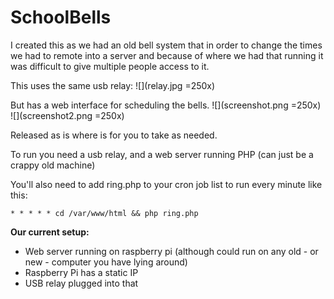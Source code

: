 # SchoolBells

I created this as we had an old bell system that in order to change the times we had to remote into a server and because of where we had that running it was difficult to give multiple people access to it.

This uses the same usb relay:
![](relay.jpg =250x)

But has a web interface for scheduling the bells.
![](screenshot.png =250x)
![](screenshot2.png =250x)

Released as is where is for you to take as needed.

To run you need a usb relay, and a web server running PHP (can just be a crappy old machine)

You'll also need to add ring.php to your cron job list to run every minute like this:

`* * * * * cd /var/www/html && php ring.php`

**Our current setup:**
- Web server running on raspberry pi (although could run on any old - or new - computer you have lying around)
- Raspberry Pi has a static IP
- USB relay plugged into that
